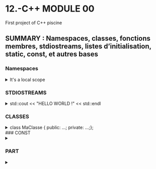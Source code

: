 # 12.-C++ MODULE 00
First project of C++ piscine

## SUMMARY : Namespaces, classes, fonctions membres, stdiostreams, listes d’initialisation, static, const, et autres bases


### Namespaces


<details>
<summary> It's a local scope </summary>
 
> * Namespaces provide a method for preventing name conflicts in large projects.
>
> * Symbols declared inside a namespace block are placed in a named scope that prevents them from being mistaken for identically-named symbols in other scopes.
</details>



### STDIOSTREAMS
<details>
<summary>std::cout << "HELLO WORLD !" << std::endl </summary>

 

> *std::cout <<
> *std::cin >> buff
> *std::cout << "You entered" <<buff<< std::endl 
> *std::endl = passage à la ligne
>
> *using std::cout;  => pour juste ecrire cout*
</details>

### CLASSES

<details>
<summary> class MaClasse { public: ...; private: ...;}; </summary>

> *
> *
> *
 
 
</details>
### CONST

<details>
<summary> </summary>

> * '''const char c1;           //Le caractère ne peut être modifié'''
> * 'const char * c2;         //Le caractère pointé ne peut être modifié'
> * char * const c3;         //Le pointeur vers le caractère ne peut être modifié
> * const char * const c4;   //Le pointeur ET le caractère pointé ne peuvent être modifiés

 
 
</details>

### PART

<details>
<summary> </summary>

> *
> *
> *
 
 
</details>
